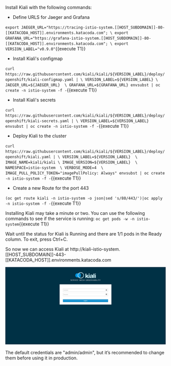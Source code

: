 Install Kiali with the following commands:

- Define URLS for Jaeger and Grafana

`export JAEGER_URL="https://tracing-istio-system.[[HOST_SUBDOMAIN]]-80-[[KATACODA_HOST]].environments.katacoda.com"; \
export GRAFANA_URL="https://grafana-istio-system.[[HOST_SUBDOMAIN]]-80-[[KATACODA_HOST]].environments.katacoda.com"; \
export VERSION_LABEL="v0.9.0"`{{execute T1}}

- Install Kiali's configmap

`curl https://raw.githubusercontent.com/kiali/kiali/${VERSION_LABEL}/deploy/openshift/kiali-configmap.yaml | \
  VERSION_LABEL=${VERSION_LABEL} \
  JAEGER_URL=${JAEGER_URL}  \
  GRAFANA_URL=${GRAFANA_URL} envsubst | oc create -n istio-system -f -`{{execute T1}}
  
- Install Kiali's secrets

`curl https://raw.githubusercontent.com/kiali/kiali/${VERSION_LABEL}/deploy/openshift/kiali-secrets.yaml | \
  VERSION_LABEL=${VERSION_LABEL} envsubst | oc create -n istio-system -f -`{{execute T1}}
  
- Deploy Kiali to the cluster

`curl https://raw.githubusercontent.com/kiali/kiali/${VERSION_LABEL}/deploy/openshift/kiali.yaml | \
  VERSION_LABEL=${VERSION_LABEL}  \
  IMAGE_NAME=kiali/kiali \
  IMAGE_VERSION=${VERSION_LABEL}  \
  NAMESPACE=istio-system  \
  VERBOSE_MODE=4  \
  IMAGE_PULL_POLICY_TOKEN="imagePullPolicy: Always" envsubst | oc create -n istio-system -f -`{{execute T1}}
  
- Create a new Route for the port 443

`(oc get route kiali -n istio-system -o json|sed 's/80/443/')|oc apply -n istio-system -f -`{{execute T1}}
  
Installing Kiali may take a minute or two. You can use the following commands to see if the service is running: `oc get pods -w -n istio-system`{{execute T1}}

Wait until the status for Kiali is Running and there are 1/1 pods in the Ready column. To exit, press Ctrl+C.

So now we can access Kiali at http://kiali-istio-system.[[HOST_SUBDOMAIN]]-443-[[KATACODA_HOST]].environments.katacoda.com

![](../../assets/servicemesh/kiali/kiali-login.png)

The default credentials are "admin/admin", but it’s recommended to change them before using it in production.
